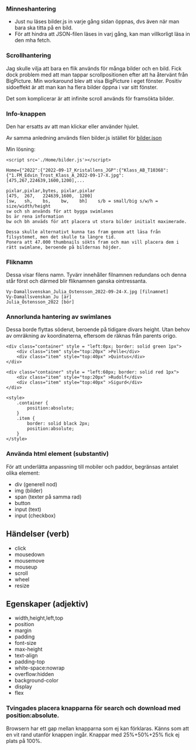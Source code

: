 ### Minneshantering
* Just nu läses bilder.js in varje gång sidan öppnas, dvs även när man bara ska titta på en bild.
* För att hindra att JSON-filen läses in varj gång, kan man villkorligt läsa in den mha fetch.

### Scrollhantering

Jag skulle vilja att bara en flik används för många bilder och en bild. Fick dock problem med att man tappar scrollpositionen efter att ha återvänt från BigPicture. Min workaround blev att visa BigPicture i eget fönster. Positiv sidoeffekt är att man kan ha flera bilder öppna i var sitt fönster.

Det som komplicerar är att infinite scroll används för framsökta bilder.

### Info-knappen

Den har ersatts av att man klickar eller använder hjulet.

Av samma anledning används filen bilder.js istället för [bilder.json](https://stackoverflow.com/questions/60779816/how-to-access-local-json-file-via-svelte)

Min lösning:
```
<script src='./Home/bilder.js'></script>

Home={"2022":{"2022-09-17_Kristallens_JGP":{"Klass_AB_T10368":{"1.FM_Edvin_Trost_Klass_A_2022-09-17-X.jpg":[475,267,224639,1600,1200],...

pixlar,pixlar,bytes, pixlar,pixlar
[475,  267,   224639,1600,  1200]
[sw,   sh,    bs,    bw,    bh]    s/b = small/big s/w/h = size/width/height
sw och sh används för att bygga swimlanes
bs är rena information
bw och bh anväds för att placera ut stora bilder initialt maximerade.
 
Dessa skulle alternativt kunna tas fram genom att läsa från filsystemet, men det skulle ta längre tid.
Ponera att 47.000 thumbnails sökts fram och man vill placera dem i rätt swimlane, beroende på bildernas höjder.
```

### Fliknamn

Dessa visar filens namn. Tyvärr innehåller filnamnen redundans och denna står först och därmed blir fliknamnen ganska ointressanta.
```
Vy-Damallsvenskan_Julia_Östensson_2022-09-24-X.jpg [filnamnet]
Vy-Damallsvenskan_Ju [är]
Julia_Östensson_2022 [bör]
```

### Annorlunda hantering av swimlanes

Dessa borde flyttas söderut, beroende på tidigare divars height.
Utan behov av omräkning av koordinaterna, eftersom de räknas från parents origo.

```
<div class="container" style = "left:0px; border: solid green 1px">
	<div class="item" style="top:20px" >Pelle</div>
	<div class="item" style="top:40px" >Quintus</div>
</div>

<div class="container" style = "left:60px; border: solid red 1px">
	<div class="item" style="top:20px" >Rudolf</div>
	<div class="item" style="top:40px" >Sigurd</div>
</div>

<style>
	.container {
		position:absolute;
	}
	.item {
 		border: solid black 2px;
		position:absolute;
	}
</style>
```

### Använda html element (substantiv)
För att underlätta anpassning till mobiler och paddor, begränsas antalet olika element:
* div (generell nod)
* img (bilder)
* span (texter på samma rad)
* button
* input (text)
* input (checkbox)

## Händelser (verb)
* click
* mousedown
* mousemove
* mouseup
* scroll
* wheel
* resize

## Egenskaper (adjektiv)
* width,height,left,top
* position
* margin
* padding
* font-size
* max-height
* text-align
* padding-top
* white-space:nowrap
* overflow:hidden
* background-color
* display
* flex

### Tvingades placera knapparna för search och download med position:absolute.

Browsern har ett gap mellan knapparna som ej kan förklaras.
Känns som att en vit rand utanför knappen ingår.
Knappar med 25%+50%+25% fick ej plats på 100%.